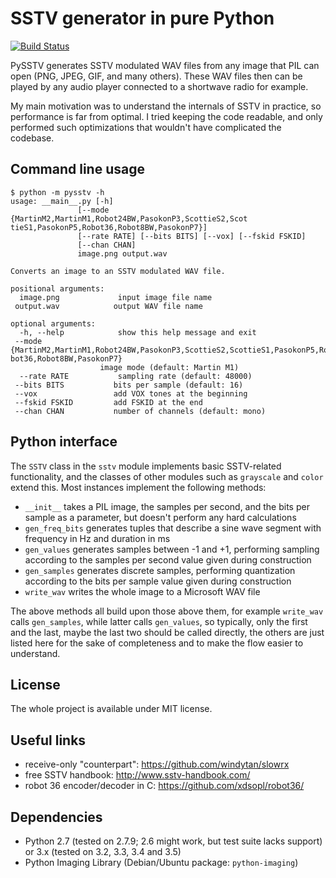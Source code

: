 SSTV generator in pure Python
=============================

[![Build Status](https://travis-ci.org/dnet/pySSTV.svg?branch=master)](https://travis-ci.org/dnet/pySSTV)

PySSTV generates SSTV modulated WAV files from any image that PIL can open
(PNG, JPEG, GIF, and many others). These WAV files then can be played by any
audio player connected to a shortwave radio for example.

My main motivation was to understand the internals of SSTV in practice, so
performance is far from optimal. I tried keeping the code readable, and only
performed such optimizations that wouldn't have complicated the codebase.

Command line usage
------------------

    $ python -m pysstv -h
    usage: __main__.py [-h]
                   [--mode {MartinM2,MartinM1,Robot24BW,PasokonP3,ScottieS2,Scot                                                                          tieS1,PasokonP5,Robot36,Robot8BW,PasokonP7}]
                   [--rate RATE] [--bits BITS] [--vox] [--fskid FSKID]
                   [--chan CHAN]
                   image.png output.wav

    Converts an image to an SSTV modulated WAV file.

    positional arguments:
      image.png             input image file name
     output.wav            output WAV file name

    optional arguments:
      -h, --help            show this help message and exit
     --mode {MartinM2,MartinM1,Robot24BW,PasokonP3,ScottieS2,ScottieS1,PasokonP5,Ro                                                                          bot36,Robot8BW,PasokonP7}
                        image mode (default: Martin M1)
      --rate RATE           sampling rate (default: 48000)
     --bits BITS           bits per sample (default: 16)
     --vox                 add VOX tones at the beginning
     --fskid FSKID         add FSKID at the end
     --chan CHAN           number of channels (default: mono)


Python interface
----------------

The `SSTV` class in the `sstv` module implements basic SSTV-related
functionality, and the classes of other modules such as `grayscale` and
`color` extend this. Most instances implement the following methods:

 - `__init__` takes a PIL image, the samples per second, and the bits per
   sample as a parameter, but doesn't perform any hard calculations
 - `gen_freq_bits` generates tuples that describe a sine wave segment with
   frequency in Hz and duration in ms
 - `gen_values` generates samples between -1 and +1, performing sampling
   according to the samples per second value given during construction
 - `gen_samples` generates discrete samples, performing quantization
   according to the bits per sample value given during construction
 - `write_wav` writes the whole image to a Microsoft WAV file

The above methods all build upon those above them, for example `write_wav`
calls `gen_samples`, while latter calls `gen_values`, so typically, only
the first and the last, maybe the last two should be called directly, the
others are just listed here for the sake of completeness and to make the
flow easier to understand.

License
-------

The whole project is available under MIT license.

Useful links
------------

 - receive-only "counterpart": https://github.com/windytan/slowrx
 - free SSTV handbook: http://www.sstv-handbook.com/
 - robot 36 encoder/decoder in C: https://github.com/xdsopl/robot36/

Dependencies
------------

 - Python 2.7 (tested on 2.7.9; 2.6 might work, but test suite lacks support)
   or 3.x (tested on 3.2, 3.3, 3.4 and 3.5)
 - Python Imaging Library (Debian/Ubuntu package: `python-imaging`)
